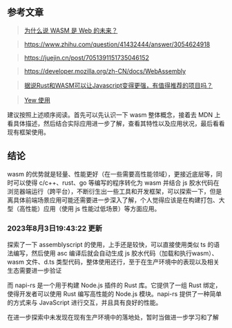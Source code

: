 ## 参考文章

> [为什么说 WASM 是 Web 的未来？](https://juejin.cn/post/7035991254257106958)

> https://www.zhihu.com/question/41432444/answer/3054624918

> https://juejin.cn/post/7051391151735046152

> https://developer.mozilla.org/zh-CN/docs/WebAssembly

> [据说Rust和WASM可以让Javascript变得更强，有值得推荐的项目吗？](https://www.zhihu.com/question/512116956)

> [Yew 使用](https://zhuanlan.zhihu.com/p/297920205)


建议按照上述顺序阅读。首先可以先认识一下 wasm 整体概念，接着去 MDN 上看具体描述，然后结合实际应用进一步了解，查看其特性以及应用状况，最后看看现有框架使用。

## 结论

wasm 的优势就是轻量、性能更好（在一些需要高性能领域），更接近底层等，同时可以使得 c/c++、rust、go 等编写的程序转化为 wasm 并结合 js 胶水代码在浏览器端运行（跨平台），不断衍生出一些工具和开发框架，可以探索一下，但是离具体前端场景应用可能还需要进一步深入了解，个人觉得应该是在构建打包、大型（高性能）应用（使用 js 性能过低场景）等方面应用。

### 2023年8月3日19:43:22 更新

探索了一下 assemblyscript 的使用，上手还是较快，可以直接使用类似 ts 的语法编写，然后使用 asc 编译后就会自动生成 js 胶水代码（加载和执行wasm）、wasm 文件、d.ts 类型代码，整体使用还行，至于在生产环境中的表现以及相关生态需要进一步验证

而 napi-rs 是一个用于构建 Node.js 插件的 Rust 库。它提供了一组 Rust 绑定，使得开发者可以使用 Rust 编写高性能的 Node.js 模块。napi-rs 提供了一种简单的方式来与 JavaScript 进行交互，并且具有良好的性能。

在进一步探索中未发现在现有生产环境中的落地处，暂时当做进一步学习和了解
